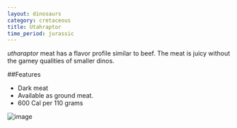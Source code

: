 ```yaml
---
layout: dinosaurs
category: cretaceous
title: Utahraptor
time_period: jurassic
---
```


*utharaptor* meat has a flavor profile similar to beef. The meat is juicy without the gamey qualities of smaller dinos. 

##Features

- Dark meat
- Available as ground meat.
- 600 Cal per 110 grams

![image]({{site.baseurl}}/img/raptor.svg)